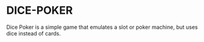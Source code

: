 # DICE-POKER

Dice Poker is a simple game that emulates a slot or poker machine, but uses dice instead of cards.
